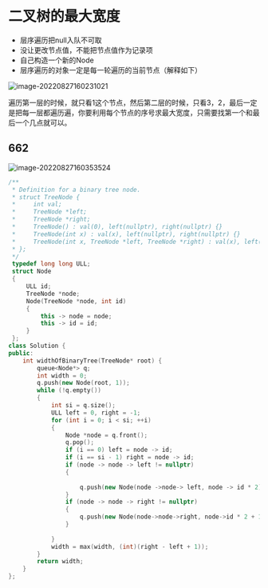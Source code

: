 # 二叉树的最大宽度

+ 层序遍历把null入队不可取
+ 没让更改节点值，不能把节点值作为记录项
+ 自己构造一个新的Node
+ 层序遍历的对象一定是每一轮遍历的当前节点（解释如下）

![image-20220827160231021](https://zhanghao1004.oss-cn-hangzhou.aliyuncs.com/image-20220827160231021.png)

遍历第一层的时候，就只看1这个节点，然后第二层的时候，只看3，2，最后一定是把每一层都遍历遍，你要利用每个节点的序号求最大宽度，只需要找第一个和最后一个几点就可以。



## 662

![image-20220827160353524](https://zhanghao1004.oss-cn-hangzhou.aliyuncs.com/image-20220827160353524.png)



```cpp
/**
 * Definition for a binary tree node.
 * struct TreeNode {
 *     int val;
 *     TreeNode *left;
 *     TreeNode *right;
 *     TreeNode() : val(0), left(nullptr), right(nullptr) {}
 *     TreeNode(int x) : val(x), left(nullptr), right(nullptr) {}
 *     TreeNode(int x, TreeNode *left, TreeNode *right) : val(x), left(left), right(right) {}
 * };
 */
 typedef long long ULL;
 struct Node
 {  
     ULL id;
     TreeNode *node;
     Node(TreeNode *node, int id)
     {
         this -> node = node;
         this -> id = id;
     }
 };
class Solution {
public:
    int widthOfBinaryTree(TreeNode* root) {
        queue<Node*> q;
        int width = 0;
        q.push(new Node(root, 1));
        while (!q.empty())
        {
            int si = q.size();
            ULL left = 0, right = -1;
            for (int i = 0; i < si; ++i)
            {
                Node *node = q.front();
                q.pop();
                if (i == 0) left = node -> id;
                if (i == si - 1) right = node -> id;
                if (node -> node -> left != nullptr)
                {
                    
                    q.push(new Node(node ->node-> left, node -> id * 2));
                } 
                if (node -> node -> right != nullptr)
                {
                    q.push(new Node(node->node->right, node->id * 2 + 1));
                }
            
            }
            width = max(width, (int)(right - left + 1));
        }
        return width;
    }
};
```

